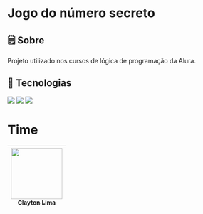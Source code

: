 <h1>Jogo do número secreto</h1>

<h2>🗒️ Sobre</h2>
<p>Projeto utilizado nos cursos de lógica de programação da Alura.</p>

## 🚀 Tecnologias
<div>
  <img src="https://img.shields.io/badge/HTML-239120?style=for-the-badge&logo=html5&logoColor=white">
  <img src="https://img.shields.io/badge/CSS-239120?&style=for-the-badge&logo=css3&logoColor=white">
  <img src="https://img.shields.io/badge/JavaScript-F7DF1E?style=for-the-badge&logo=javascript&logoColor=black">
</div>

# Time

<markdown-accessiblity-table data-catalyst=""><table>
<thead>
<tr>
<th align="center"><a href="https://github.com/cTN-lIN"><img src="https://avatars.githubusercontent.com/u/71335909?v=4" width="115" style="max-width: 100%;"><br><sub>Clayton Lima</sub></a></th>
</tr>
</thead>
</table></markdown-accessiblity-table>
